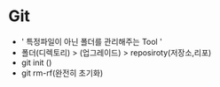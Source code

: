# Git

- ' 특정파일이 아닌 폴더를 관리해주는 Tool '
- 폴더(디렉토리)   > (업그레이드) > reposiroty(저장소,리포)
- git init ()
- git rm-rf(완전히 초기화)